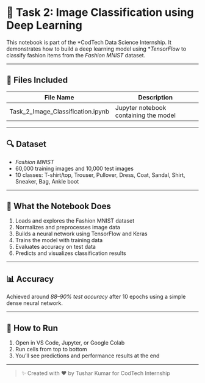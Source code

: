 # 🧠 Task 2: Image Classification using Deep Learning

This notebook is part of the *CodTech Data Science Internship. It demonstrates how to build a deep learning model using **TensorFlow* to classify fashion items from the *Fashion MNIST* dataset.

---

## 📁 Files Included

| File Name                            | Description                            |
|-------------------------------------|----------------------------------------|
| Task_2_Image_Classification.ipynb | Jupyter notebook containing the model  |

---

## 🔍 Dataset

- *Fashion MNIST*
- 60,000 training images and 10,000 test images
- 10 classes: T-shirt/top, Trouser, Pullover, Dress, Coat, Sandal, Shirt, Sneaker, Bag, Ankle boot

---

## 🧪 What the Notebook Does

1. Loads and explores the Fashion MNIST dataset
2. Normalizes and preprocesses image data
3. Builds a neural network using TensorFlow and Keras
4. Trains the model with training data
5. Evaluates accuracy on test data
6. Predicts and visualizes classification results

---

## 📊 Accuracy

Achieved around *88–90% test accuracy* after 10 epochs using a simple dense neural network.

---

## 🚀 How to Run

1. Open in VS Code, Jupyter, or Google Colab
2. Run cells from top to bottom
3. You’ll see predictions and performance results at the end

---

> ✨ Created with ❤️ by Tushar Kumar for CodTech Internship

